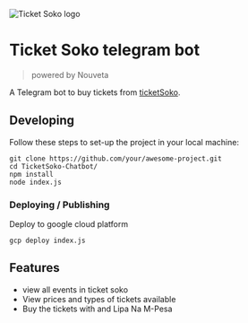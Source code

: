 ![Ticket Soko logo](https://raw.githubusercontent.com/jehna/readme-best-practices/master/sample-logo.png)

# Ticket Soko telegram bot
> powered by Nouveta

A Telegram bot to buy tickets from [ticketSoko](ticketsoko.com).

## Developing

Follow these steps to set-up the project in your local machine:

```shell
git clone https://github.com/your/awesome-project.git
cd TicketSoko-Chatbot/
npm install
node index.js
```


### Deploying / Publishing

Deploy to google cloud platform

```shell
gcp deploy index.js
```

## Features

* view all events in ticket soko 
* View prices and types of tickets available
* Buy the tickets with and Lipa Na M-Pesa
